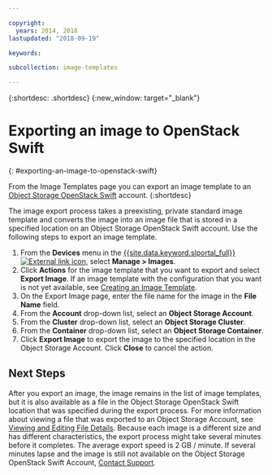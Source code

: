 ```yaml
---

copyright:
  years: 2014, 2018
lastupdated: "2018-09-19"

keywords:

subcollection: image-templates

---
```


{:shortdesc: .shortdesc}
{:new_window: target="_blank"}

# Exporting an image to OpenStack Swift
{: #exporting-an-image-to-openstack-swift}

From the Image Templates page you can export an image template to an [Object Storage OpenStack Swift](/docs/infrastructure/objectstorage-swift?topic=objectstorage-swift-GettingStarted#getting-started-with-object-storage-openstack-swift) account.
{:shortdesc}

The image export process takes a preexisting, private standard image template and converts the image into an image file that is stored in a specified location on an Object Storage OpenStack Swift account. Use the following steps to export an image template.

1. From the **Devices** menu in the [{{site.data.keyword.slportal_full}} ![External link icon](../../icons/launch-glyph.svg "External link icon")](https://control.softlayer.com/), select **Manage > Images**.
2. Click **Actions** for the image template that you want to export and select **Export Image**. If an image template with the configuration that you want is not yet
available, see [Creating an Image Template](/docs/infrastructure/image-templates?topic=image-templates-creating-an-image-template).
3. On the Export Image page, enter the file name for the image in the **File Name** field.
5. From the **Account** drop-down list, select an **Object Storage Account**.
6. From the **Cluster** drop-down list, select an **Object Storage Cluster**.
7. From the **Container** drop-down list, select an **Object Storage Container**.
8. Click **Export Image** to export the image to the specified location in the Object Storage Account. Click **Close** to cancel
the action.

## Next Steps

After you export an image, the image remains in the list of image templates, but it is also available as a file in the Object Storage OpenStack Swift location that was specified during the export process. For more information about viewing a file that was
exported to an Object Storage Account, see [Viewing and Editing File Details](/docs/infrastructure/objectstorage-swift?topic=objectstorage-swift-OSSSLPortal#viewing-and-editing-file-details). Because each image is a different size and has different characteristics, the export process might
take several minutes before it completes. The average export speed is 2 GB / minute. If several minutes lapse and the image is still not
available on the Object Storage OpenStack Swift Account, [Contact Support](/docs/get-support?topic=get-support-getting-customer-support).
